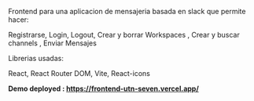 Frontend para una aplicacion de mensajeria basada en slack que permite hacer:

Registrarse,
Login,
Logout,
Crear y borrar Workspaces ,
Crear y buscar channels ,
Enviar Mensajes


Librerias usadas:

React,
React Router DOM,
Vite,
React-icons

**Demo deployed : https://frontend-utn-seven.vercel.app/**
